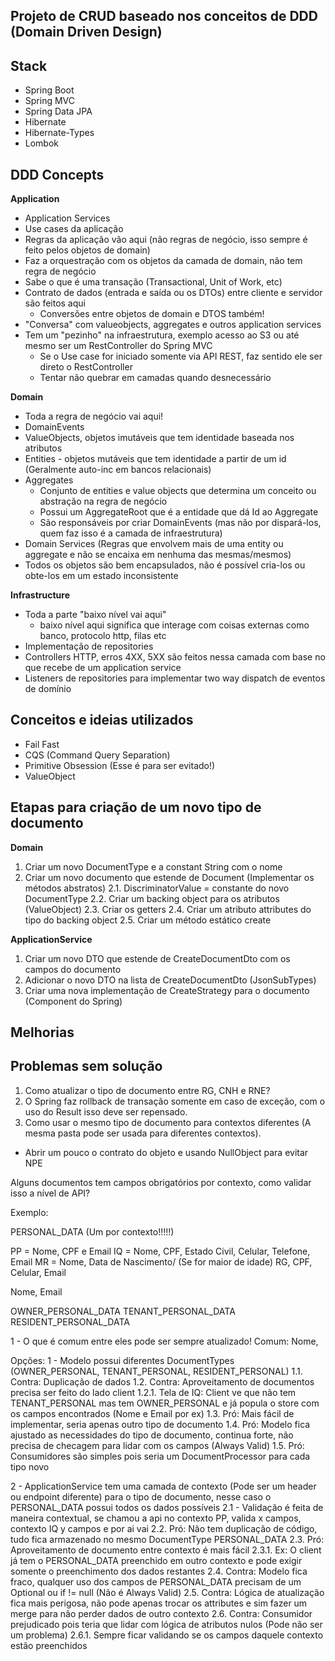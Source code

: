 ## Projeto de CRUD baseado nos conceitos de DDD (Domain Driven Design)

## Stack
 - Spring Boot
 - Spring MVC
 - Spring Data JPA
 - Hibernate
 - Hibernate-Types
 - Lombok

## DDD Concepts
**Application**
 - Application Services
 - Use cases da aplicação
 - Regras da aplicação vão aqui (não regras de negócio, isso sempre é feito pelos objetos de domain)
 - Faz a orquestração com os objetos da camada de domain, não tem regra de negócio
 - Sabe o que é uma transação (Transactional, Unit of Work, etc)
 - Contrato de dados (entrada e saída ou os DTOs) entre cliente e servidor são feitos aqui
   - Conversões entre objetos de domain e DTOS também!
 - "Conversa" com valueobjects, aggregates e outros application services
 - Tem um "pezinho" na infraestrutura, exemplo acesso ao S3 ou até mesmo ser um RestController do Spring MVC
   - Se o Use case for iniciado somente via API REST, faz sentido ele ser direto o RestController
   - Tentar não quebrar em camadas quando desnecessário


**Domain**
 - Toda a regra de negócio vai aqui!
 - DomainEvents
 - ValueObjects, objetos imutáveis que tem identidade baseada nos atributos
 - Entities - objetos mutáveis que tem identidade a partir de um id (Geralmente auto-inc em bancos relacionais)
 - Aggregates
   - Conjunto de entities e value objects que determina um conceito ou abstração na regra de negócio
   - Possui um AggregateRoot que é a entidade que dá Id ao Aggregate
   - São responsáveis por criar DomainEvents (mas não por dispará-los, quem faz isso é a camada de infraestrutura)
 - Domain Services (Regras que envolvem mais de uma entity ou aggregate e não se encaixa em nenhuma das mesmas/mesmos)
 - Todos os objetos são bem encapsulados, não é possível cria-los ou obte-los em um estado inconsistente


**Infrastructure**
 - Toda a parte "baixo nível vai aqui"
   - baixo nível aqui significa que interage com coisas externas como banco, protocolo http, filas etc
 - Implementação de repositories
 - Controllers HTTP, erros 4XX, 5XX são feitos nessa camada com base no que recebe de um application service
 - Listeners de repositories para implementar two way dispatch de eventos de domínio

## Conceitos e ideias utilizados
- Fail Fast
- CQS (Command Query Separation)
- Primitive Obsession (Esse é para ser evitado!)
- ValueObject

## Etapas para criação de um novo tipo de documento

**Domain**
1. Criar um novo DocumentType e a constant String com o nome
2. Criar um novo documento que estende de Document (Implementar os métodos abstratos)
 2.1. DiscriminatorValue = constante do novo DocumentType
 2.2. Criar um backing object para os atributos (ValueObject)
 2.3. Criar os getters
 2.4. Criar um atributo attributes do tipo do backing object
 2.5. Criar um método estático create

**ApplicationService**
1. Criar um novo DTO que estende de CreateDocumentDto com os campos do documento
2. Adicionar o novo DTO na lista de CreateDocumentDto (JsonSubTypes)
3. Criar uma nova implementação de CreateStrategy para o documento (Component do Spring)



## Melhorias

## Problemas sem solução
1. Como atualizar o tipo de documento entre RG, CNH e RNE?
2. O Spring faz rollback de transação somente em caso de exceção, com o uso do Result isso deve ser repensado.
3. Como usar o mesmo tipo de documento para contextos diferentes (A mesma pasta pode ser usada para diferentes contextos).
  - Abrir um pouco o contrato do objeto e usando NullObject para evitar NPE





Alguns documentos tem campos obrigatórios por contexto, como validar isso a nível de API?

Exemplo:

PERSONAL_DATA (Um por contexto!!!!!)

PP = Nome, CPF e Email
IQ = Nome, CPF, Estado Civil, Celular, Telefone, Email
MR = Nome, Data de Nascimento/ (Se for maior de idade) RG, CPF, Celular, Email

Nome, Email

OWNER_PERSONAL_DATA
TENANT_PERSONAL_DATA
RESIDENT_PERSONAL_DATA

1 - O que é comum entre eles pode ser sempre atualizado!
Comum: Nome,


Opções:
1 - Modelo possui diferentes DocumentTypes (OWNER_PERSONAL, TENANT_PERSONAL, RESIDENT_PERSONAL)
 1.1. Contra: Duplicação de dados
 1.2. Contra: Aproveitamento de documentos precisa ser feito do lado client
  1.2.1. Tela de IQ: Client ve que não tem TENANT_PERSONAL mas tem OWNER_PERSONAL e já popula o store com os campos encontrados (Nome e Email por ex)
 1.3. Pró: Mais fácil de implementar, seria apenas outro tipo de documento
 1.4. Pró: Modelo fica ajustado as necessidades do tipo de documento, continua forte, não precisa de checagem para lidar com os campos (Always Valid)
 1.5. Pró: Consumidores são simples pois seria um DocumentProcessor para cada tipo novo

2 - ApplicationService tem uma camada de contexto (Pode ser um header ou endpoint diferente) para o tipo de documento, nesse caso o PERSONAL_DATA possui todos os dados possíveis
 2.1 - Validação é feita de maneira contextual, se chamou a api no contexto PP, valida x campos, contexto IQ y campos e por ai vai
 2.2. Pró: Não tem duplicação de código, tudo fica armazenado no mesmo DocumentType PERSONAL_DATA
 2.3. Pró: Aproveitamento de documento entre contexto é mais fácil
  2.3.1. Ex: O client já tem o PERSONAL_DATA preenchido em outro contexto e pode exigir somente o preenchimento dos dados restantes
 2.4. Contra: Modelo fica fraco, qualquer uso dos campos de PERSONAL_DATA precisam de um Optional ou if != null (Não é Always Valid)
 2.5. Contra: Lógica de atualização fica mais perigosa, não pode apenas trocar os attributes e sim fazer um merge para não perder dados de outro contexto
 2.6. Contra: Consumidor prejudicado pois teria que lidar com lógica de atributos nulos (Pode não ser um problema)
  2.6.1. Sempre ficar validando se os campos daquele contexto estão preenchidos



